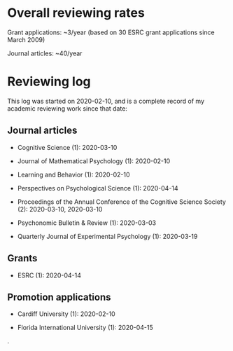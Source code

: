 # Overall reviewing rates

Grant applications: ~3/year (based on 30 ESRC grant applications since March 2009)

Journal articles: ~40/year

# Reviewing log

This log was started on 2020-02-10, and is a complete record of my academic reviewing work since that date:

## Journal articles

- Cognitive Science (1): 2020-03-10

- Journal of Mathematical Psychology (1): 2020-02-10

- Learning and Behavior (1): 2020-02-10

- Perspectives on Psychological Science (1): 2020-04-14

- Proceedings of the Annual Conference of the Cognitive Science Society (2): 2020-03-10, 2020-03-10

- Psychonomic Bulletin & Review (1): 2020-03-03

- Quarterly Journal of Experimental Psychology (1): 2020-03-19

## Grants

- ESRC (1): 2020-04-14

## Promotion applications

- Cardiff University (1): 2020-02-10

- Florida International University (1): 2020-04-15

.
